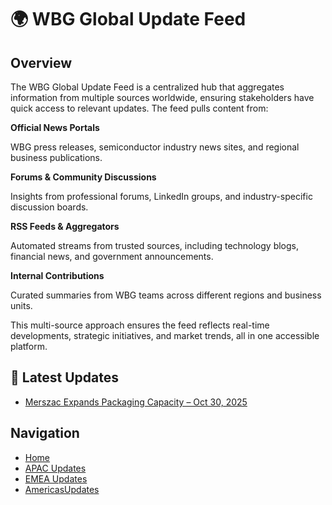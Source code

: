 # 🌍 WBG Global Update Feed
## Overview
The WBG Global Update Feed is a centralized hub that aggregates information from multiple sources worldwide, ensuring stakeholders have quick access to relevant updates. The feed pulls content from:

**Official News Portals**

WBG press releases, semiconductor industry news sites, and regional business publications.

**Forums & Community Discussions**

Insights from professional forums, LinkedIn groups, and industry-specific discussion boards.

**RSS Feeds & Aggregators**

Automated streams from trusted sources, including technology blogs, financial news, and government announcements.

**Internal Contributions**

Curated summaries from WBG teams across different regions and business units.

This multi-source approach ensures the feed reflects real-time developments, strategic initiatives, and market trends, all in one accessible platform.

## 📅 Latest Updates
- [Merszac Expands Packaging Capacity – Oct 30, 2025](2025-10-30-merszac-expansion.md)


## Navigation
- [Home](index.md)
- [APAC Updates](apac.md)
- [EMEA Updates](emea.md)
- [AmericasUpdates](americas.md)

